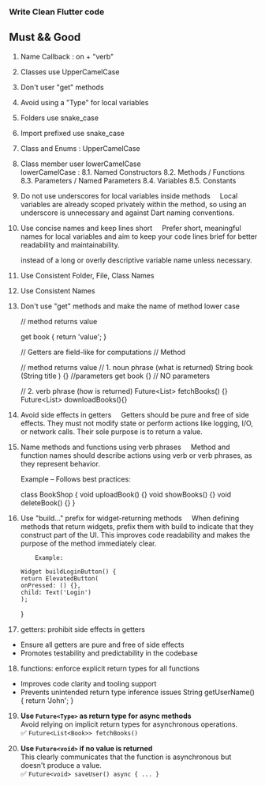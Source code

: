 ### Write Clean Flutter code

## Must && Good

1.  Name Callback : on + "verb"
2.  Classes use UpperCamelCase
3.  Don't user "get" methods
4.  Avoid using a "Type" for local variables
5.  Folders use snake_case

6.  Import prefixed use snake_case
    <!-- Ex :  import 'flutter:widget' as widget -->

7.  Class and Enums : UpperCamelCase
    <!-- Ex : ButtonWidget -->

8.  Class member user lowerCamelCase  
    lowerCamelCase :
    8.1. Named Constructors <!-- Ex : ButtonWidget() -->
    8.2. Methods / Functions <!-- Ex : ButtonWidget.longStretched() -->
    8.3. Parameters / Named Parameters <!-- Ex : method(String countryName){} -->
    8.4. Variables <!-- Ex :  String myVariable = "Hello" -->
    8.5. Constants <!-- Ex : const defaultTimeout = 1000 -->

9.  Do not use underscores for local variables inside methods
        Local variables are already scoped privately within the method,
    so using an underscore is unnecessary and against Dart naming conventions.

10. Use concise names and keep lines short
        Prefer short, meaningful names for local variables and aim to keep your code lines brief for better readability and maintainability.
    <!--  Example: Use var name = 'John'; -->

    instead of a long or overly descriptive variable name unless necessary.

11. Use Consistent Folder, File, Class Names

12. Use Consistent Names

13. Don't use "get" methods and make the name of method lower case

    // method returns value

    get book {
    return 'value';
    }

    // Getters are field-like for computations
    // Method

    // method returns value
    // 1. noun phrase (what is returned)
    String book (String title ) {} //parameters
    get book {} // NO parameters

    // 2. verb phrase (how is returned)
    Future<List<String>> fetchBooks() {}
    Future<List<String>> downloadBooks(){}

14. Avoid side effects in getters
        Getters should be pure and free of side effects.
    They must not modify state or perform actions like logging, I/O, or network calls.
    Their sole purpose is to return a value.

15. Name methods and functions using verb phrases
        Method and function names should describe actions using verb or verb phrases, as they represent behavior.

    Example – Follows best practices:

    class BookShop {
    void uploadBook() {}
    void showBooks() {}
    void deleteBook() {}
    }

16. Use "build..." prefix for widget-returning methods
        When defining methods that return widgets,
    prefix them with build to indicate that they construct part of the UI.
    This improves code readability and makes the purpose of the method immediately clear.

            Example:

        Widget buildLoginButton() {
        return ElevatedButton(
        onPressed: () {},
        child: Text('Login')
        );

    }

17. getters: prohibit side effects in getters

- Ensure all getters are pure and free of side effects
- Promotes testability and predictability in the codebase

18. functions: enforce explicit return types for all functions

- Improves code clarity and tooling support
- Prevents unintended return type inference issues
  String getUserName() {
  return 'John';
  }

19. **Use `Future<Type>` as return type for async methods**  
    Avoid relying on implicit return types for asynchronous operations.  
    ✅ `Future<List<Book>> fetchBooks()`

20. **Use `Future<void>` if no value is returned**  
    This clearly communicates that the function is asynchronous but doesn't produce a value.  
    ✅ `Future<void> saveUser() async { ... }`
